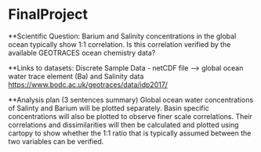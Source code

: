 # FinalProject

**Scientific Question:
Barium and Salinity concentrations in the global ocean typically show 1:1 correlation.
Is this correlation verified by the available GEOTRACES ocean chemistry data?

**Links to datasets:
Discrete Sample Data - netCDF file —> global ocean water trace element (Ba) and Salinity data 
https://www.bodc.ac.uk/geotraces/data/idp2017/

**Analysis plan (3 sentences summary)
Global ocean water concentrations of Salinty and Barium will be plotted separately.
Basin specific concentrations will also be plotted to observe finer scale correlations.
Their correlations and dissimilarities will then be calculated and plotted using cartopy to show whether the 1:1 ratio that is typically assumed between the two variables can be verified.

